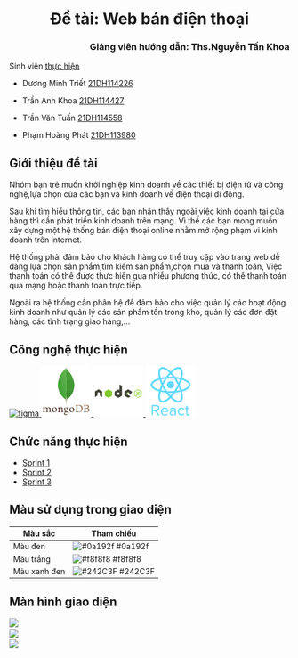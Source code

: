 <h1  align="center">Đề tài: Web bán điện thoại</h1>
<h3 align="right"> Giảng viên hướng dẫn: Ths.Nguyễn Tấn Khoa </h3>

 Sinh viên [thực hiện](:)

- Dương Minh Triết [21DH114226](https://www.facebook.com/profile.php?id=100022325881183) 

- Trần Anh Khoa [21DH114427](https://www.facebook.com/tran.anhkhoa.180410)

- Trần Văn Tuấn [21DH114558](https://www.facebook.com/profile.php?id=100044514202977)

- Phạm Hoàng Phát [21DH113980](https://www.facebook.com/hphat.031)
<div>
  <div><h2>Giới thiệu đề tài</h2></div>
 <div>
    Nhóm bạn trẻ muốn khởi nghiệp kinh doanh về các thiết bị điện tử và công nghệ,lựa chọn của các bạn và kinh doanh về điện thoại di động.

Sau khi tìm hiểu thông tin, các bạn nhận thấy ngoài việc kinh doanh tại cửa hàng thì cần phát triển kinh doanh trên mạng. Vì thế các bạn mong muốn xây dựng một hệ thống bán điện thoại online nhằm mở rộng phạm vi kinh doanh trên internet. 

Hệ thống phải đảm bảo cho khách hàng có thể truy cập vào trang web dễ dàng lựa chọn sản phẩm,tìm kiếm sản phẩm,chọn mua và thanh toán, Việc thanh toán có thể được thực hiện qua nhiều phương thức, có thể thanh toán qua mạng hoặc thanh toán trực tiếp. 

Ngoài ra hệ thống cần phân hệ để đảm bảo cho việc quản lý các hoạt động kinh doanh như quản lý các sản phẩm tồn trong kho, quản lý các đơn đặt hàng, các tình trạng giao hàng,...
  </div>
</div>
  <div><h2>Công nghệ thực hiện</h2></div>
<p align="left">
 <div >
   <a href="https://www.figma.com/" target="_blank" rel="noreferrer" > <img src="https://www.vectorlogo.zone/logos/figma/figma-icon.svg" alt="figma" width="90" height="90"/> </a>
 <a href="https://www.mongodb.com/" target="_blank" rel="noreferrer"  > <img src="https://raw.githubusercontent.com/devicons/devicon/master/icons/mongodb/mongodb-original-wordmark.svg" alt="mongodb" width="90" height="90"/> </a> 
 <a href="https://nodejs.org" target="_blank" rel="noreferrer"  > <img src="https://raw.githubusercontent.com/devicons/devicon/master/icons/nodejs/nodejs-original-wordmark.svg" alt="nodejs" width="90" height="90"/> </a> 
 <a href="https://reactjs.org/" target="_blank" rel="noreferrer"  > <img src="https://raw.githubusercontent.com/devicons/devicon/master/icons/react/react-original-wordmark.svg" alt="react" width="90" height="90"/> </a>
 </div>
   
   </p>

   
   <div><h2>Chức năng thực hiện</h2></div>

   
  - [Sprint 1](https://github.com/DuongTriet234/Nhom2_WebBanDienThoai_T4_Ca4/milestone/1)
  - [Sprint 2](https://github.com/DuongTriet234/Nhom2_WebBanDienThoai_T4_Ca4/milestone/2)
  - [Sprint 3](https://github.com/DuongTriet234/Nhom2_WebBanDienThoai_T4_Ca4/milestone/3)

  <div><h2>Màu sử dụng trong giao diện</h2></div>

| Màu sắc            | Tham chiếu                                                                |
| ----------------- | ------------------------------------------------------------------ |
| Màu đen | ![#0a192f](https://via.placeholder.com/10/0a192f?text=+) #0a192f |
| Màu trắng | ![#f8f8f8](https://via.placeholder.com/10/f8f8f8?text=+) #f8f8f8 |
| Màu xanh đen | ![#242C3F](https://via.placeholder.com/10/242C3F?text=+) #242C3F |


 <div><h2>Màn hình giao diện </h2></div>
<div margin = '20px'> 
      <div> <img src='https://github.com/DuongTriet234/Nhom2_WebBanDienThoai_T4_Ca4/assets/147599588/315af5c0-8859-4964-bd91-c0b8354990ac'/> 
      </div>
 <div> <img src='https://github.com/DuongTriet234/Nhom2_WebBanDienThoai_T4_Ca4/assets/147599588/b281c7ce-1095-4037-a2c8-b10e0fe9220a'/> 
      </div>
 <div> <img src='https://github.com/DuongTriet234/Nhom2_WebBanDienThoai_T4_Ca4/assets/147599588/f419bdf1-c9cb-48b9-ba7f-3c24d8813016'/> 
      </div>

   



